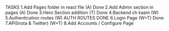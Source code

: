 TASKS
1.Add Pages folder in react file (A) Done
2.Add Admin section in pages (A) Done
3.Hero Section addition (T) Done
4.Backend ch kaam (W) 
5.Authentication routes (W) AUTH ROUTES DONE
6.Login Page (W+T) Done
7.API(Insta & Twitter) (W+T)
8.Add Accounts / Configure Page
